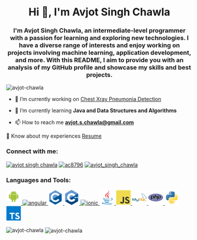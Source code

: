 <h1 align="center">Hi 👋, I'm Avjot Singh Chawla</h1>
<h3 align="center">I'm Avjot Singh Chawla, an intermediate-level programmer with a passion for learning and exploring new technologies. I have a diverse range of interests and enjoy working on projects involving machine learning, application development, and more. With this README, I aim to provide you with an analysis of my GitHub profile and showcase my skills and best projects.</h3>

<p align="left"> <img src="https://komarev.com/ghpvc/?username=avjot-chawla&label=Profile%20views&color=0e75b6&style=flat" alt="avjot-chawla" /> </p>

- 🔭 I’m currently working on [Chest Xray Pneumonia Detection](https://github.com/Avjot-Chawla/Chest-Xray-Pneumonia-Detection)

- 🌱 I’m currently learning **Java and Data Structures and Algorithms**

- 📫 How to reach me **avjot.s.chawla@gmail.com**

📄 Know about my experiences [Resume](https://drive.google.com/file/d/1nv54PJh0rVOCUbPd9HDZhI5XpJ7pH0Uv/view?usp=sharing)

<h3 align="left">Connect with me:</h3>
<p align="left">
<a href="https://linkedin.com/in/avjot singh chawla" target="blank"><img align="center" src="https://raw.githubusercontent.com/rahuldkjain/github-profile-readme-generator/master/src/images/icons/Social/linked-in-alt.svg" alt="avjot singh chawla" height="30" width="40" /></a>
<a href="https://www.hackerrank.com/ac8796" target="blank"><img align="center" src="https://raw.githubusercontent.com/rahuldkjain/github-profile-readme-generator/master/src/images/icons/Social/hackerrank.svg" alt="ac8796" height="30" width="40" /></a>
<a href="https://www.leetcode.com/avjot_singh_chawla" target="blank"><img align="center" src="https://raw.githubusercontent.com/rahuldkjain/github-profile-readme-generator/master/src/images/icons/Social/leet-code.svg" alt="avjot_singh_chawla" height="30" width="40" /></a>
</p>

<h3 align="left">Languages and Tools:</h3>
<p align="left"> <a href="https://developer.android.com" target="_blank" rel="noreferrer"> <img src="https://raw.githubusercontent.com/devicons/devicon/master/icons/android/android-original-wordmark.svg" alt="android" width="40" height="40"/> </a> <a href="https://angular.io" target="_blank" rel="noreferrer"> <img src="https://angular.io/assets/images/logos/angular/angular.svg" alt="angular" width="40" height="40"/> </a> <a href="https://www.cprogramming.com/" target="_blank" rel="noreferrer"> <img src="https://raw.githubusercontent.com/devicons/devicon/master/icons/c/c-original.svg" alt="c" width="40" height="40"/> </a> <a href="https://www.w3schools.com/cpp/" target="_blank" rel="noreferrer"> <img src="https://raw.githubusercontent.com/devicons/devicon/master/icons/cplusplus/cplusplus-original.svg" alt="cplusplus" width="40" height="40"/> </a> <a href="https://ionicframework.com" target="_blank" rel="noreferrer"> <img src="https://upload.wikimedia.org/wikipedia/commons/d/d1/Ionic_Logo.svg" alt="ionic" width="40" height="40"/> </a> <a href="https://www.java.com" target="_blank" rel="noreferrer"> <img src="https://raw.githubusercontent.com/devicons/devicon/master/icons/java/java-original.svg" alt="java" width="40" height="40"/> </a> <a href="https://developer.mozilla.org/en-US/docs/Web/JavaScript" target="_blank" rel="noreferrer"> <img src="https://raw.githubusercontent.com/devicons/devicon/master/icons/javascript/javascript-original.svg" alt="javascript" width="40" height="40"/> </a> <a href="https://www.mysql.com/" target="_blank" rel="noreferrer"> <img src="https://raw.githubusercontent.com/devicons/devicon/master/icons/mysql/mysql-original-wordmark.svg" alt="mysql" width="40" height="40"/> </a> <a href="https://www.php.net" target="_blank" rel="noreferrer"> <img src="https://raw.githubusercontent.com/devicons/devicon/master/icons/php/php-original.svg" alt="php" width="40" height="40"/> </a> <a href="https://www.python.org" target="_blank" rel="noreferrer"> <img src="https://raw.githubusercontent.com/devicons/devicon/master/icons/python/python-original.svg" alt="python" width="40" height="40"/> </a> <a href="https://www.typescriptlang.org/" target="_blank" rel="noreferrer"> <img src="https://raw.githubusercontent.com/devicons/devicon/master/icons/typescript/typescript-original.svg" alt="typescript" width="40" height="40"/> </a> </p>

<p><img align="left" src="https://github-readme-stats.vercel.app/api/top-langs?username=avjot-chawla&show_icons=true&locale=en&layout=compact" alt="avjot-chawla" /></p>

<p>&nbsp;<img align="center" src="https://github-readme-stats.vercel.app/api?username=avjot-chawla&show_icons=true&locale=en" alt="avjot-chawla" /></p>

